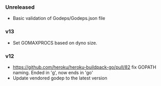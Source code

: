 ### Unreleased

* Basic validation of Godeps/Godeps.json file

### v13

* Set GOMAXPROCS based on dyno size.

### v12

* https://github.com/heroku/heroku-buildpack-go/pull/82
    fix GOPATH naming. Ended in 'g', now ends in 'go'
* Update vendored godep to the latest version

